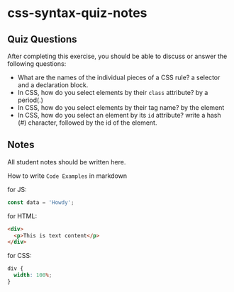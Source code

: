 # css-syntax-quiz-notes

## Quiz Questions

After completing this exercise, you should be able to discuss or answer the following questions:

- What are the names of the individual pieces of a CSS rule?
  a selector and a declaration block.
- In CSS, how do you select elements by their `class` attribute?
  by a period(.)
- In CSS, how do you select elements by their tag name?
  by the element
- In CSS, how do you select an element by its `id` attribute?
  write a hash (#) character, followed by the id of the element.

## Notes

All student notes should be written here.

How to write `Code Examples` in markdown

for JS:

```javascript
const data = 'Howdy';
```

for HTML:

```html
<div>
  <p>This is text content</p>
</div>
```

for CSS:

```css
div {
  width: 100%;
}
```
